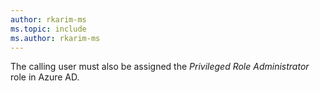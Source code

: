 ```yaml
---
author: rkarim-ms
ms.topic: include
ms.author: rkarim-ms
---
```


The calling user must also be assigned the *Privileged Role Administrator* role in Azure AD.